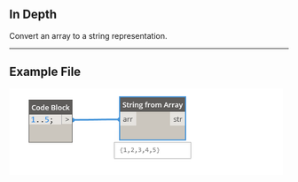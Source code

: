 ## In Depth
Convert an array to a string representation.
___
## Example File

![String from Array](./CoreNodeModels.FromArray_img.jpg)


